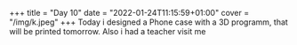 +++
title = "Day 10"
date = "2022-01-24T11:15:59+01:00"
cover = "/img/k.jpeg"
+++
Today i designed a Phone case with a 3D programm, that will be printed tomorrow. Also i had a teacher visit me